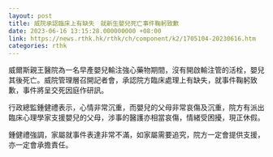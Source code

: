 ```yaml
---
layout: post
title: 威院承認臨床上有缺失　就新生嬰兒死亡事件鞠躬致歉
date: 2023-06-16 13:15:28.000000000 +08:00
link: https://news.rthk.hk/rthk/ch/component/k2/1705104-20230616.htm
categories: rthk
---
```


威爾斯親王醫院為一名早產嬰兒輸注強心藥物期間，沒有開啟輸注管的活栓，嬰兒其後死亡。威院管理層召開記者會，承認院方臨床處理上有缺失，就事件鞠躬致歉，事件將呈交死因庭作研訊。

行政總監鍾健禮表示，心情非常沉重，而嬰兒的父母非常哀傷及沉重，院方有派出臨床心理學家支援嬰兒的父母，涉事的醫護亦相當哀傷，情緒受困擾，現正休假。

鍾健禮強調，家屬就事件表達非常不滿，如家屬需要追究，院方一定會提供支援，亦一定會承擔責任。

